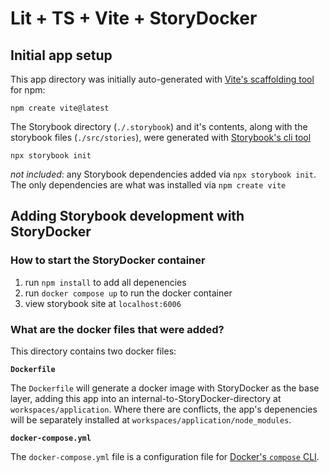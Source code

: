 # Lit + TS + Vite + StoryDocker

## Initial app setup

This app directory was initially auto-generated with [Vite's scaffolding tool](https://vitejs.dev/guide/#scaffolding-your-first-vite-project) for npm:

`npm create vite@latest`

The Storybook directory (`./.storybook`) and it's contents, along with the storybook files (`./src/stories`), were generated with [Storybook's cli tool](https://storybook.js.org/docs/web-components/get-started/install)

`npx storybook init`

_not included_: any Storybook dependencies added via `npx storybook init`. The only dependencies are what was installed via `npm create vite`

## Adding Storybook development with StoryDocker

### How to start the StoryDocker container

1. run `npm install` to add all depenencies
2. run `docker compose up` to run the docker container
3. view storybook site at `localhost:6006`

### What are the docker files that were added?

This directory contains two docker files:

**`Dockerfile`**

The `Dockerfile` will generate a docker image with StoryDocker as the base layer, adding this app into an internal-to-StoryDocker-directory at `workspaces/application`. Where there are conflicts, the app's depenencies will be separately installed at `workspaces/application/node_modules`.

**`docker-compose.yml`**

The `docker-compose.yml` file is a configuration file for [Docker's `compose` CLI](https://docs.docker.com/engine/reference/commandline/compose/). 

